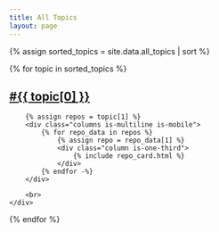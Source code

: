```yaml
---
title: All Topics
layout: page
---
```


{% assign sorted_topics = site.data.all_topics | sort %}
<div id='repo-topics'>
{% for topic in sorted_topics %}
    <div>
        <a href="#{{ topic[0] }}"><h2 id="{{ topic[0] }}">&#35;{{ topic[0] }}</h2></a>

        {% assign repos = topic[1] %}
        <div class="columns is-multiline is-mobile">
            {% for repo_data in repos %}
                {% assign repo = repo_data[1] %}
                <div class="column is-one-third">
                    {% include repo_card.html %}
                </div>
            {% endfor -%}
        </div>

        <br>
    </div>
{% endfor %}
</div>
